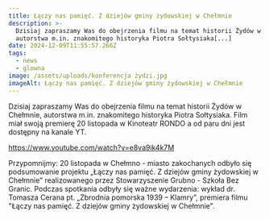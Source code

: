 ```yaml
---
title: Łączy nas pamięć. Z dziejów gminy żydowskiej w Chełmnie
description: >-
  Dzisiaj zapraszamy Was do obejrzenia filmu na temat historii Żydów w Chełmnie,
  autorstwa m.in. znakomitego historyka Piotra Sołtysiaka[...]
date: 2024-12-09T11:55:57.266Z
tags:
  - news
  - glowna
image: /assets/uploads/konferencja żydzi.jpg
imageAlt: Łączy nas pamięć. Z dziejów gminy żydowskiej w Chełmnie
---
```

Dzisiaj zapraszamy Was do obejrzenia filmu na temat historii Żydów w Chełmnie, autorstwa m.in. znakomitego historyka Piotra Sołtysiaka. Film miał swoją premierę 20 listopada w Kinoteatr RONDO a od paru dni jest dostępny na kanale YT. 

https://www.youtube.com/watch?v=e8va9ik4k7M

Przypomnijmy: 20 listopada w Chełmno - miasto zakochanych odbyło się podsumowanie projektu „Łączy nas pamięć. Z dziejów gminy żydowskiej w Chełmnie” realizowanego przez Stowarzyszenie Grubno - Szkoła Bez Granic. Podczas spotkania odbyły się ważne wydarzenia: wykład dr. Tomasza Cerana pt. „Zbrodnia pomorska 1939 – Klamry”, premiera filmu "Łączy nas pamięć. Z dziejów gminy żydowskiej w Chełmnie".
